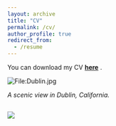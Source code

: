 ```yaml
---
layout: archive
title: "CV"
permalink: /cv/
author_profile: true
redirect_from:
  - /resume
---
```


You can download my CV <span style="color:blue">**[here](http://karanalytics.github.io/files/CV.pdf "Curriculum Vitae")**</span> .

<div class="wp-caption aligncenter" style="width: 755px; border: 0;">
  <p>
    <img class="aligncenter" src="http://karanalytics.com/images/Dublin.jpg" alt="File:Dublin.jpg" />
  </p>
  
  <p class="wp-caption-text">
    <em> A scenic view in Dublin, California.</em>
  </p>
</div>

## ![](images/Dublin.jpg)

<script>
(function(w,d,s,g,js,fs){
  g=w.gapi||(w.gapi={});g.analytics={q:[],ready:function(f){this.q.push(f);}};
  js=d.createElement(s);fs=d.getElementsByTagName(s)[0];
  js.src='https://apis.google.com/js/platform.js';
  fs.parentNode.insertBefore(js,fs);js.onload=function(){g.load('analytics');};
}(window,document,'script'));
</script>

<div id="embed-api-auth-container"></div>
<div id="chart-container"></div>
<div id="view-selector-container"></div>

<script>

gapi.analytics.ready(function() {

  /**
   * Authorize the user immediately if the user has already granted access.
   * If no access has been created, render an authorize button inside the
   * element with the ID "embed-api-auth-container".
   */
  gapi.analytics.auth.authorize({
    container: 'embed-api-auth-container',
    clientid: '76551643600-io8thsffdbs1hlbsosvips3efp8bf8bq.apps.googleusercontent.com'
  });


  /**
   * Create a new ViewSelector instance to be rendered inside of an
   * element with the id "view-selector-container".
   */
  var viewSelector = new gapi.analytics.ViewSelector({
    container: 'view-selector-container'
  });

  // Render the view selector to the page.
  viewSelector.execute();


  /**
   * Create a new DataChart instance with the given query parameters
   * and Google chart options. It will be rendered inside an element
   * with the id "chart-container".
   */
  var dataChart = new gapi.analytics.googleCharts.DataChart({
    query: {
      metrics: 'ga:sessions',
      dimensions: 'ga:date',
      'start-date': '30daysAgo',
      'end-date': 'yesterday'
    },
    chart: {
      container: 'chart-container',
      type: 'LINE',
      options: {
        width: '100%'
      }
    }
  });


  /**
   * Render the dataChart on the page whenever a new view is selected.
   */
  viewSelector.on('change', function(ids) {
    dataChart.set({query: {ids: ids}}).execute();
  });

});
</script>


